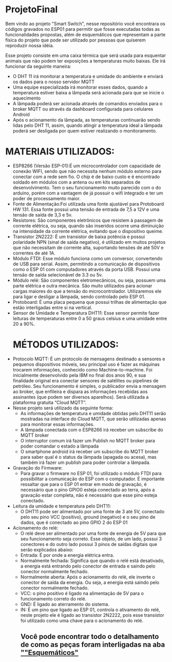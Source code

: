 # ProjetoFinal
 Bem vindo ao projeto "Smart Switch", nesse repositório você encontrara os códigos gravados no ESP01 para permitir que fosse executadas todas as funcionalidades propostas, além de esquemáticos que representam a parte física do projeto que pode ser utilizado por pessoas que quiserem reproduzir nossa idéia.
 
 Esse projeto consiste em uma caixa térmica que será usada para esquentar animais que não podem ter exposições a temperaturas muito baixas. Ele irá funcionar da seguinte maneira:
 - O DHT 11 irá monitorar a temperatura e umidade do ambiente e enviará os dados para o nosso servidor MQTT
 - Uma equipe especializada irá monitorar esses dados, quando a temperatura estiver baixa a lâmpada será acionada para que se inicie o aquecimento
 - A lâmpada poderá ser acionada através de comandos enviados para o broker MQTT ou através da dashboard configurada para celulares Android
 - Após o acionamento da lâmpada, as temperaturas continuarão sendo lidas pelo DHT 11, assim, quando atingir a temperatura ideal a lâmpada poderá ser desligada por quem estiver realizando o monitoramento.
 
 
 <b><h1> MATERIAIS UTILIZADOS:</B></h1>
 - ESP8266 (Versão ESP-01):É um microcontrolador com capacidade de conexão WIFI, sendo que não necessita nenhum módulo externo para conectar com a rede sem fio. O chip é de baixo custo e é encontrado soldado em módulos com a antena ou em kits separados de desenvolvimento. Tem o seu funcionamento muito parecido com o do arduino, porém com a vantagem de já possuir o wifi integrado e ter um poder de processamento maior.
 - Fonte de Alimentação:Foi utilizada uma fonte ajustável para Protoboard HW 131. Essa fonte possui uma tensão de entrada de 7,5 a 12V e uma tensão de saída de 3,3 e 5v.
 - Resistores: São componentes eletrônicos que resistem à passagem de corrente elétrica, ou seja, quando são inseridos ocorre uma diminuição na intensidade da corrente elétrica, evitando que o dispositivo queime.
 - Transistor 2N2222: É um transistor de baixa potência e possui polaridade NPN (sinal de saída negativo), é utilizado em muitos projetos que não necessitam de corrente alta, suportando tensões de até 50V e correntes de até 1A.
 - Módulo FTDI: Esse módulo funciona como um conversor, convertendo de USB para serial. Assim, permitindo a comunicação de dispositivos como o ESP 01 com computadores através da porta USB. Possui uma tensão de saída selecionável de 3.3 ou 5v.
 - Módulo relé: São componentes eletromecânicos, ou seja, possuem uma parte elétrica e outra mecânica. São muito utilizados para acionar cargas maiores do que a tensão do microcontrolador. Utilizaremos ele para ligar e desligar a lâmpada, sendo controlado pelo ESP 01.
 - Protoboard: É uma placa pequena que possui trilhas de alimentação que estão interligadas entre si na vertical.
 - Sensor de Umidade e Temperatura DHT11: Esse sensor permite fazer leituras de temperaturas entre 0 a 50 graus celsius e uma umidade entre 20 a 90%.<br> 
 <b><H1>MÉTODOS UTILIZADOS: </B></H1>
 - Protocolo MQTT: É um protocolo de mensagens destinado a sensores e pequenos dispositivos móveis, seu principal uso é fazer as máquinas trocarem informações, conhecido como Machine-to-machine. Foi inicialmente desenvolvido pela IBM no final dos anos 90, e sua finalidade original era conectar sensores de satélites ou pipelines de petróleo. 
Seu funcionamento é simples, o publicador envia a mensagem ao broker, que enfileira e dispara as informações recebidas aos assinantes (que podem ser diversos aparelhos). Será utilizada a plataforma gratuita “Cloud MQTT”.
-  Nesse projeto será utilizado da seguinte forma:
   - As informações de temperatura e umidade obtidas pelo DHT11 serão mostradas na interface do Cloud MQTT, que serão utilizadas apenas para monitorar essas informações.
   - A lâmpada conectada com o ESP8266 irá receber um subscribe do MQTT broker
   - O interruptor comum irá fazer um Publish no MQTT broker para poder comandar o estado a lâmpada
   - O smartphone android irá receber um subscribe do MQTT broker para saber qual é o status da lâmpada (apagada ou acesa), mas também irá fazer um publish  para poder controlar a lâmpada.
- Gravação do Firmware:
   - Para gravar o firmware no ESP 01, foi utilizado o módulo FTDI para possibilitar a comunicação do ESP com o computador. É importante ressaltar que para o ESP 01 entrar em modo de gravação, é necessário que o pino GPIO0 esteja conectado ao terra, após a gravação estar completa, não é necessário que esse pino esteja conectado.
- Leitura da umidade e temperatura pelo DHT11:
   - O DHT11 pode ser alimentado por uma fonte de 3 até 5V, conectado pelo seu pino VCC (positivo), ground (negativo) e o seu pino de dados, que é conectado ao pino GPIO 2 do ESP 01
- Acionamento do relé:
  - O relé deve ser alimentado por uma fonte de energia de 5V para que seu funcionamento seja correto. Esse objeto, de um lado, possui 3 conectores e do outro lado possui 3 pinos de saídas digitais que serão explicados abaixo:
   - Entrada: É por onde a energia elétrica entra.
   - Normalmente fechada: Significa que quando o relé está desativado, a energia está entrando pelo conector de entrada e saindo pelo conector normalmente fechado.
   - Normalmente aberta: Após o acionamento do relé, ele inverte o conector de saída da energia. Ou seja, a energia está saindo pelo conector normalmente fechado.
   - VCC: o pino positivo é ligado na alimentação de 5V para o funcionamento correto do relé.
   - GND: É ligado ao aterramento do sistema.
   - IN: É um pino que ligado ao ESP 01, controla o ativamento do relé, neste projeto ele é ligado ao transistor 2N2222, pois esse transistor foi utilizado como uma chave para o acionamento do relé.
 <br> <h2> Você pode encontrar todo o detalhamento de como as peças foram interligadas na aba <a href=https://github.com/marcosjunior12/ProjetoFinal/tree/master/Esquemáticos> ""Esquemáticos"</a></h2><br>
 
